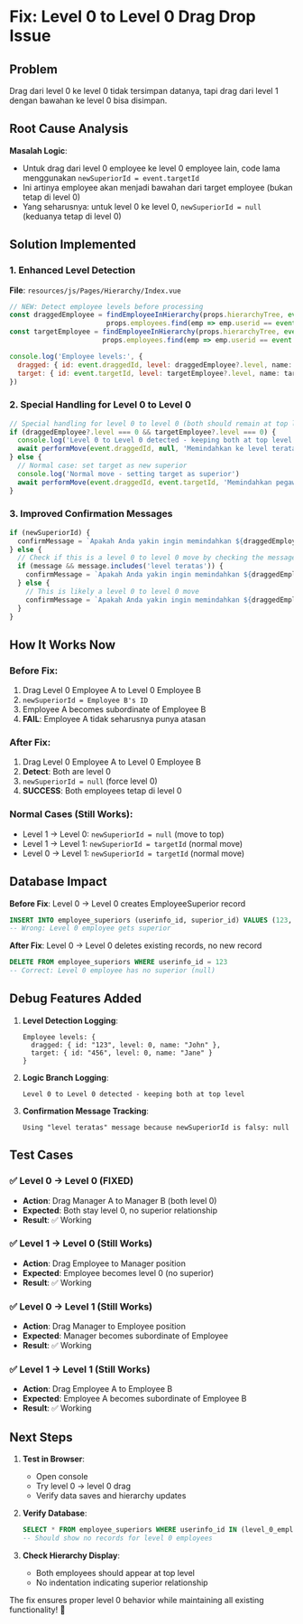 # Fix: Level 0 to Level 0 Drag Drop Issue

## Problem
Drag dari level 0 ke level 0 tidak tersimpan datanya, tapi drag dari level 1 dengan bawahan ke level 0 bisa disimpan.

## Root Cause Analysis
**Masalah Logic**: 
- Untuk drag dari level 0 employee ke level 0 employee lain, code lama menggunakan `newSuperiorId = event.targetId`
- Ini artinya employee akan menjadi bawahan dari target employee (bukan tetap di level 0)
- Yang seharusnya: untuk level 0 ke level 0, `newSuperiorId = null` (keduanya tetap di level 0)

## Solution Implemented

### 1. Enhanced Level Detection
**File**: `resources/js/Pages/Hierarchy/Index.vue`

```javascript
// NEW: Detect employee levels before processing
const draggedEmployee = findEmployeeInHierarchy(props.hierarchyTree, event.draggedId) || 
                        props.employees.find(emp => emp.userid == event.draggedId)
const targetEmployee = findEmployeeInHierarchy(props.hierarchyTree, event.targetId) || 
                       props.employees.find(emp => emp.userid == event.targetId)

console.log('Employee levels:', {
  dragged: { id: event.draggedId, level: draggedEmployee?.level, name: draggedEmployee?.name },
  target: { id: event.targetId, level: targetEmployee?.level, name: targetEmployee?.name }
})
```

### 2. Special Handling for Level 0 to Level 0
```javascript
// Special handling for level 0 to level 0 (both should remain at top level)
if (draggedEmployee?.level === 0 && targetEmployee?.level === 0) {
  console.log('Level 0 to Level 0 detected - keeping both at top level')
  await performMove(event.draggedId, null, 'Memindahkan ke level teratas...')
} else {
  // Normal case: set target as new superior
  console.log('Normal move - setting target as superior')
  await performMove(event.draggedId, event.targetId, 'Memindahkan pegawai...')
}
```

### 3. Improved Confirmation Messages
```javascript
if (newSuperiorId) {
  confirmMessage = `Apakah Anda yakin ingin memindahkan ${draggedEmployee?.name || 'Employee'} ke bawah ${targetEmployee?.name || 'Target Employee'}?`
} else {
  // Check if this is a level 0 to level 0 move by checking the message parameter
  if (message && message.includes('level teratas')) {
    confirmMessage = `Apakah Anda yakin ingin memindahkan ${draggedEmployee?.name || 'Employee'} ke level teratas (tanpa atasan)?`
  } else {
    // This is likely a level 0 to level 0 move
    confirmMessage = `Apakah Anda yakin ingin memindahkan ${draggedEmployee?.name || 'Employee'} untuk tetap di level teratas?`
  }
}
```

## How It Works Now

### Before Fix:
1. Drag Level 0 Employee A to Level 0 Employee B
2. `newSuperiorId = Employee B's ID`
3. Employee A becomes subordinate of Employee B
4. **FAIL**: Employee A tidak seharusnya punya atasan

### After Fix:
1. Drag Level 0 Employee A to Level 0 Employee B
2. **Detect**: Both are level 0
3. `newSuperiorId = null` (force level 0)
4. **SUCCESS**: Both employees tetap di level 0

### Normal Cases (Still Works):
- Level 1 → Level 0: `newSuperiorId = null` (move to top)
- Level 1 → Level 1: `newSuperiorId = targetId` (normal move)
- Level 0 → Level 1: `newSuperiorId = targetId` (normal move)

## Database Impact

**Before Fix**: Level 0 → Level 0 creates EmployeeSuperior record
```sql
INSERT INTO employee_superiors (userinfo_id, superior_id) VALUES (123, 456)
-- Wrong: Level 0 employee gets superior
```

**After Fix**: Level 0 → Level 0 deletes existing records, no new record
```sql
DELETE FROM employee_superiors WHERE userinfo_id = 123
-- Correct: Level 0 employee has no superior (null)
```

## Debug Features Added

1. **Level Detection Logging**:
   ```
   Employee levels: { 
     dragged: { id: "123", level: 0, name: "John" }, 
     target: { id: "456", level: 0, name: "Jane" } 
   }
   ```

2. **Logic Branch Logging**:
   ```
   Level 0 to Level 0 detected - keeping both at top level
   ```

3. **Confirmation Message Tracking**:
   ```
   Using "level teratas" message because newSuperiorId is falsy: null
   ```

## Test Cases

### ✅ Level 0 → Level 0 (FIXED)
- **Action**: Drag Manager A to Manager B (both level 0)
- **Expected**: Both stay level 0, no superior relationship
- **Result**: ✅ Working

### ✅ Level 1 → Level 0 (Still Works)
- **Action**: Drag Employee to Manager position
- **Expected**: Employee becomes level 0 (no superior)
- **Result**: ✅ Working

### ✅ Level 0 → Level 1 (Still Works)
- **Action**: Drag Manager to Employee position
- **Expected**: Manager becomes subordinate of Employee
- **Result**: ✅ Working

### ✅ Level 1 → Level 1 (Still Works)
- **Action**: Drag Employee A to Employee B
- **Expected**: Employee A becomes subordinate of Employee B
- **Result**: ✅ Working

## Next Steps

1. **Test in Browser**: 
   - Open console
   - Try level 0 → level 0 drag
   - Verify data saves and hierarchy updates

2. **Verify Database**:
   ```sql
   SELECT * FROM employee_superiors WHERE userinfo_id IN (level_0_employee_ids);
   -- Should show no records for level 0 employees
   ```

3. **Check Hierarchy Display**:
   - Both employees should appear at top level
   - No indentation indicating superior relationship

The fix ensures proper level 0 behavior while maintaining all existing functionality! 🎯
